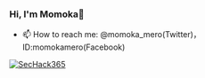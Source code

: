 ### Hi, I'm Momoka👋
- 📫 How to reach me: @momoka_mero(Twitter)，ID:momokamero(Facebook)

[![SecHack365](https://img.shields.io/badge/SecHack365-2020-ffd700.svg)](https://sechack365.nict.go.jp/)

<!--
**momoka-mero/momoka-mero** is a ✨ _special_ ✨ repository because its `README.md` (this file) appears on your GitHub profile.

Here are some ideas to get you started:

- 📫 How to reach me: @momoka_mero(Twitter)，ID:momokamero(Facebook)

[![SecHack365](https://img.shields.io/badge/SecHack365-2020-ffd700.svg)](https://sechack365.nict.go.jp/)
-->
